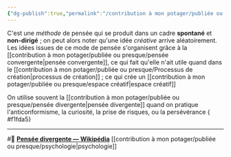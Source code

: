 ```yaml
---
{"dg-publish":true,"permalink":"/contribution à mon potager/publiée ou presque/pensée divergente/"}
---
```


C'est une *méthode* de pensée qui se produit dans un cadre **spontané** et **non-dirigé** ; on peut alors noter qu'une idée *créative* arrive aléatoirement. 
Les idées issues de ce mode de pensée s'organisent grâce à la [[contribution à mon potager/publiée ou presque/pensée convergente\|pensée convergente]], ce qui fait qu'elle n'ait utile quand dans le [[contribution à mon potager/publiée ou presque/Processus de création\|processus de création]] ; ce qui crée un [[contribution à mon potager/publiée ou presque/espace créatif\|espace créatif]]

On utilise souvent la [[contribution à mon potager/publiée ou presque/pensée divergente\|pensée divergente]] quand on pratique l'anticonformisme, la curiosité, la prise de risques, ou la persévérance
{ #f1fda5}


---
#🌲  **[Pensée divergente — Wikipédia](https://fr.m.wikipedia.org/wiki/Pens%C3%A9e_divergente)** [[contribution à mon potager/publiée ou presque/psychologie\|psychologie]]